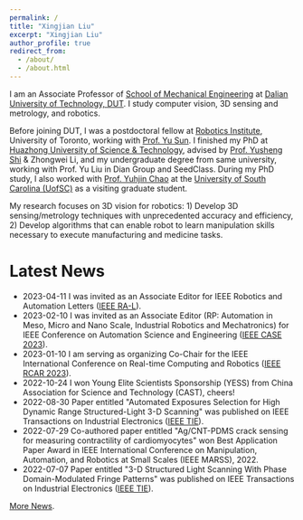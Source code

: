 ```yaml
---
permalink: /
title: "Xingjian Liu"
excerpt: "Xingjian Liu"
author_profile: true
redirect_from: 
  - /about/
  - /about.html
---
```

I am an Associate Professor of [School of Mechanical Engineering](http://me.dlut.edu.cn/index.htm) at [Dalian University of Technology, DUT](http://en.dlut.edu.cn/). I study  computer vision, 3D sensing and metrology, and robotics.

Before joining DUT, I was a postdoctoral fellow at [Robotics Institute](https://robotics.utoronto.ca/), University of Toronto, working with [Prof. Yu Sun](https://sun.mie.utoronto.ca/bio/). I finished my PhD at [Huazhong University of Science & Technology](http://english.hust.edu.cn/), advised by [Prof. Yusheng Shi](http://faculty.hust.edu.cn/shiyusheng/zh_CN/index.htm) & Zhongwei Li, and my undergraduate degree from same university, working with Prof. Yu Liu in Dian Group and SeedClass. During my PhD study, I also worked with [Prof. Yuhjin Chao](https://www.sc.edu/study/colleges_schools/engineering_and_computing/faculty-staff/chao_yuh.php) at the [University of South Carolina (UofSC)](https://www.sc.edu/) as a visiting graduate student.

My research focuses on 3D vision for robotics: 1) Develop 3D sensing/metrology techniques with unprecedented accuracy and efficiency, 2) Develop algorithms that can enable robot to learn manipulation skills necessary to execute manufacturing and medicine tasks.

# Latest News
* 2023-04-11 I was invited as an Associate Editor for IEEE Robotics and Automation Letters ([IEEE RA-L](https://www.ieee-ras.org/publications/ra-l)).
* 2023-02-10 I was invited as an Associate Editor (RP: Automation in Meso, Micro and Nano Scale, Industrial Robotics and Mechatronics) for IEEE Conference on Automation Science and Engineering ([IEEE CASE 2023](https://case2023.org)).
* 2023-01-10 I am serving as organizing Co-Chair for the IEEE International Conference on Real-time Computing and Robotics ([IEEE RCAR 2023](http://www.ieee-rcar.org/)).
* 2022-10-24 I won Young Elite Scientists Sponsorship (YESS) from China Association for Science and Technology (CAST), cheers!
* 2022-08-30 Paper entitled "Automated Exposures Selection for High Dynamic Range Structured-Light 3-D Scanning" was published on IEEE Transactions on Industrial Electronics ([IEEE TIE](https://doi.org/10.1109/TIE.2022.3201318)).
* 2022-07-29 Co-authored paper entitled "Ag/CNT-PDMS crack sensing for measuring contractility of cardiomyocytes" won Best Application Paper Award in IEEE International Conference on Manipulation, Automation, and Robotics at Small Scales (IEEE MARSS), 2022.
* 2022-07-07 Paper entitled "3-D Structured Light Scanning With Phase Domain-Modulated Fringe Patterns" was published on IEEE Transactions on Industrial Electronics ([IEEE TIE](https://doi.org/10.1109/TIE.2022.3187597)).

[More News](https://xingjianliu.github.io/news).


<script type='text/javascript' id='clustrmaps' src='//cdn.clustrmaps.com/map_v2.js?cl=ffffff&w=a&t=tt&d=V26EEi-XzBMVpO00n55ZZgpx40ySNjsToCJZc5dtqyU&co=b3c0c9&ct=ffffff&cmo=3acc3a&cmn=ff5353'></script>
